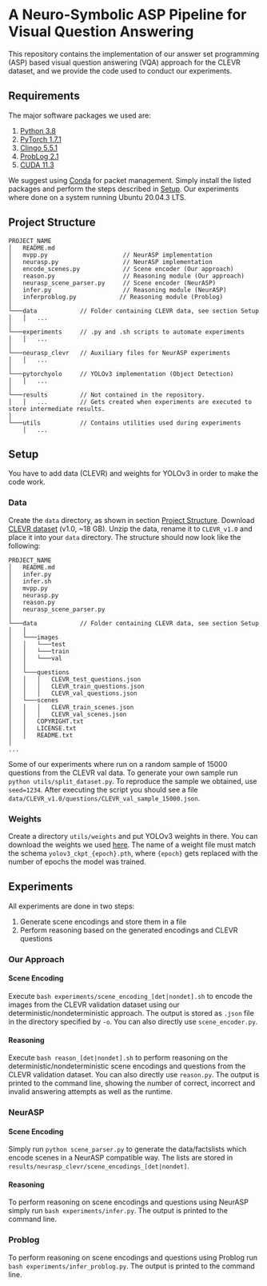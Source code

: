 # A Neuro-Symbolic ASP Pipeline for Visual Question Answering

This repository contains the implementation of our answer set programming (ASP) based visual question answering (VQA) 
approach for the CLEVR dataset, and we provide the code used to conduct our experiments.

## Requirements

The major software packages we used are:
1. [Python 3.8](https://www.python.org/downloads/)
2. [PyTorch 1.7.1](https://pytorch.org/get-started/previous-versions/)
3. [Clingo 5.5.1](https://potassco.org/clingo/)
4. [ProbLog 2.1](https://dtai.cs.kuleuven.be/problog/)
5. [CUDA 11.3](https://developer.nvidia.com/cuda-11.3.0-download-archive)

We suggest using [Conda](https://docs.conda.io/en/latest/) for packet management.
Simply install the listed packages and perform the steps described in [Setup](#setup). 
Our experiments where done on a system running Ubuntu 20.04.3 LTS.

## Project Structure

```
PROJECT_NAME
│   README.md
│   mvpp.py                     // NeurASP implementation
│   neurasp.py                  // NeurASP implementation
│   encode_scenes.py            // Scene encoder (Our approach)
│   reason.py                   // Reasoning module (Our approach)
│   neurasp_scene_parser.py     // Scene encoder (NeurASP)
│   infer.py                    // Reasoning module (NeurASP)
│   inferproblog.py            // Reasoning module (Problog)
│
└───data            // Folder containing CLEVR data, see section Setup
│   │   ...
│
└───experiments     // .py and .sh scripts to automate experiments
│   │   ...
│   
└───neurasp_clevr   // Auxiliary files for NeurASP experiments
│   │   ...
│   
└───pytorchyolo     // YOLOv3 implementation (Object Detection)
│   │   ...
│   
└───results         // Not contained in the repository.
│   │   ...         // Gets created when experiments are executed to store intermediate results.
│   
└───utils           // Contains utilities used during experiments
    │   ...
```

## Setup

You have to add data (CLEVR) and weights for YOLOv3 in order to make the code work.

### Data
    
Create the `data` directory, as shown in section [Project Structure](#project-structure).
Download  [CLEVR dataset](https://cs.stanford.edu/people/jcjohns/clevr/) (v1.0, ~18 GB).
Unzip the data, rename it to `CLEVR_v1.0` and place it into your `data` directory.
The structure should now look like the following:

```
PROJECT_NAME
│   README.md
│   infer.py
│   infer.sh
│   mvpp.py
│   neurasp.py
│   reason.py
│   neurasp_scene_parser.py
│
└───data            // Folder containing CLEVR data, see section Setup
│   │
│   └───images 
│   │   └───test
│   │   └───train
│   │   └───val 
│   │
│   └───questions
│   │   │   CLEVR_test_questions.json
│   │   │   CLEVR_train_questions.json
│   │   │   CLEVR_val_questions.json
│   └───scenes
│   │   │   CLEVR_train_scenes.json
│   │   │   CLEVR_val_scenes.json
│   │   COPYRIGHT.txt
│   │   LICENSE.txt
│   │   README.txt
│
...
```

Some of our experiments where run on a random sample of 15000 questions from the CLEVR val data.
To generate your own sample run `python utils/split_dataset.py`. To reproduce the sample we obtained, use `seed=1234`.
After executing the script you should see a file `data/CLEVR_v1.0/questions/CLEVR_val_sample_15000.json`.

### Weights

Create a directory `utils/weights` and put YOLOv3 weights in there.
You can download the weights we used [here](https://drive.google.com/drive/folders/1rt7X91ZPtNQjgHUN9IB-cCrM43Q9cxgo?usp=sharing).
The name of a weight file must match the schema `yolov3_ckpt_{epoch}.pth`,
where `{epoch}` gets replaced with the number of epochs the model was trained.

## Experiments

All experiments are done in two steps:

1. Generate scene encodings and store them in a file
2. Perform reasoning based on the generated encodings and CLEVR questions

### Our Approach

#### Scene Encoding

Execute `bash experiments/scene_encoding_[det|nondet].sh` to encode the images from
the CLEVR validation dataset using our deterministic/nondeterministic approach. The output
is stored as `.json` file in the directory specified by `-o`. You can also directly use
`scene_encoder.py`.

#### Reasoning

Execute `bash reason_[det|nondet].sh` to perform reasoning on the deterministic/nondeterministic
scene encodings and questions from the CLEVR validation dataset. You can also directly use
`reason.py`. The output is printed to the command line, showing the number of correct, incorrect
and invalid answering attempts as well as the runtime.

### NeurASP

#### Scene Encoding

Simply run `python scene_parser.py` to generate the data/factslists which encode scenes
in a NeurASP compatible way. The lists are stored in `results/neurasp_clevr/scene_encodings_[det|nondet]`.

#### Reasoning

To perform reasoning on scene encodings and questions using NeurASP simply run
`bash experiments/infer.py`. The output is printed to the command line.

### Problog

To perform reasoning on scene encodings and questions using Problog run
`bash experiments/infer_problog.py`. The output is printed to the command line.

